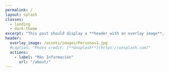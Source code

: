 ```yaml
---
permalink: /
layout: splash
classes:
  - landing
  - dark-theme
excerpt: "This post should display a **header with an overlay image**, if the theme supports it."
header:
  overlay_image: /assets/images/Personas1.jpg
  #caption: "Photo credit: [**Unsplash**](https://unsplash.com)"
  actions:
    - label: "Más Información"
      url: "/about/"
---
```




